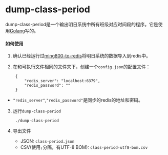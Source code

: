 # dump-class-period

dump-class-period是一个输出明日系统中所有班级对应时间段的程序。它是使用[Golang](https://golang.org)写的。

#### 如何使用
1. 确认已经运行过[ming800-to-redis](../ming800-to-redis)将明日系统的数据导入到redis中。

2. 在和可执行文件相同的文件夹下，创建一个`config.json`的配置文件：

        {
            "redis_server": "localhost:6379",
            "redis_password": ""
        }

* `"redis_server"`,`"redis_password"`是同步的redis的地址和密码。

3. 运行`dump-class-period`

        ./dump-class-period

4. 导出文件
   * JSON: `class-period.json`
   * CSV(使用`;`分隔，有UTF-8 BOM): `class-period-utf8-bom.csv`
